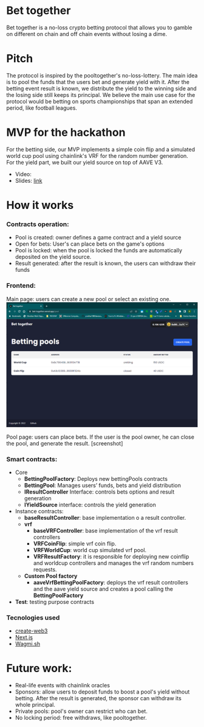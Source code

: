 # Bet together
Bet together is a no-loss crypto betting protocol that allows you to gamble on different on chain and off chain events without losing a dime.

# Pitch
The protocol is inspired by the pooltogether's no-loss-lottery. The main idea is to pool the funds that the users bet and generate yield with it. After the betting event result is known, we distribute the yield to the winning side and the losing side still keeps its principal. We believe the main use case for the protocol would be betting on sports championships that span an extended period, like football leagues.

# MVP for the hackathon

For the betting side, our MVP implements a simple coin flip and a simulated world cup pool using chainlink's VRF for the random number generation. For the yield part, we built our yield source on top of AAVE V3.

- Video:
- Slides: [link](https://docs.google.com/presentation/d/1mNRR-ulZWYaKc9-WqByxrcpb3BvaAlYNmjsQOidGKwg/edit#slide=id.p)

# How it works
### Contracts operation:
- Pool is created: owner defines a game contract and a yield source
- Open for bets: User's can place bets on the game's options
- Pool is locked: when the pool is locked the funds are automatically deposited on the yield source.
- Result generated: after the result is known, the users can withdraw their funds

### Frontend:
Main page: users can create a new pool or select an existing one.
![image](.images/poolpage.png)

Pool page: users can place bets. If the user is the pool owner, he can close the pool, and generate the result.
[screenshot]

### Smart contracts:
- Core
  - **BettingPoolFactory**: Deploys new bettingPools contracts
  - **BettingPool**: Manages users’ funds, bets and yield distribution
  - **IResultController** Interface: controls bets options and result generation
  - **IYieldSource** interface: controls the yield generation
- Instance contracts:
  - **baseResultController**: base implementation o a result controller.
  - **vrf**
    - **baseVRFController**: base implementation of the vrf result controllers
    - **VRFCoinFlip**: simple vrf coin flip.
    - **VRFWorldCup**: world cup simulated vrf pool.
    - **VRFResultFactory**: it is responsible for deploying new coinflip and worldcup controllers and manages the vrf random numbers requests.
  - **Custom Pool factory**
    - **aaveVrfBettingPoolFactory**: deploys the vrf result controllers and the aave yield source and creates a pool calling the **BettingPoolFactory**
- **Test**: testing purpose contracts

### Tecnologies used

- [create-web3](https://www.create-web3.xyz/)
- [Next.js](https://nextjs.org/)
- [Wagmi.sh](https://wagmi.sh/)


# Future work:
- Real-life events with chainlink oracles
- Sponsors: allow users to deposit funds to boost a pool's yield without betting. After the result is generated, the sponsor can withdraw its whole principal.
- Private pools: pool's owner can restrict who can bet.
- No locking period: free withdraws, like pooltogether.
